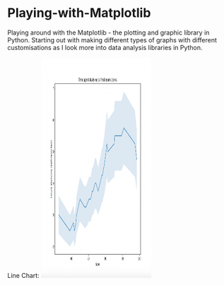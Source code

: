 # Playing-with-Matplotlib
Playing around with the Matplotlib - the plotting and graphic library in Python. Starting out with making different types of graphs with different customisations as I look more into data analysis libraries in Python.

Line Chart:
<img src="https://github.com/stevoslates/Playing-with-Matplotlib/blob/main/linechart.png" alt="alt text" width="250" height="500">
